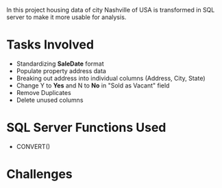 In this project housing data of city Nashville of USA is transformed in SQL server to make it more usable for analysis.

# Tasks Involved
- Standardizing **SaleDate** format
- Populate property address data
- Breaking out address into individual columns (Address, City, State)
- Change Y to **Yes** and N to **No** in "Sold as Vacant" field
- Remove Duplicates
- Delete unused columns

# SQL Server Functions Used
- CONVERT()

# Challenges
